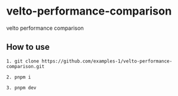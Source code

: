 # velto-performance-comparison
velto performance comparison

## How to use

```
1. git clone https://github.com/examples-1/velto-performance-comparison.git

2. pnpm i

3. pnpm dev
```